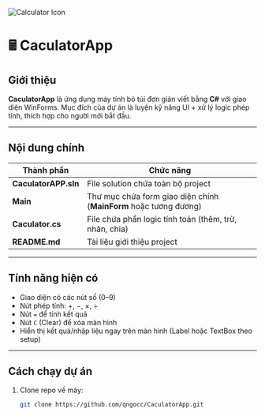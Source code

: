 ![Calculator Icon](assets/calculator_icon.png)
# 🖩 CaculatorApp

## Giới thiệu
**CaculatorApp** là ứng dụng máy tính bỏ túi đơn giản viết bằng **C#** với giao diện WinForms. Mục đích của dự án là luyện kỹ năng UI + xử lý logic phép tính, thích hợp cho người mới bắt đầu.

---

## Nội dung chính

| Thành phần | Chức năng |
|---|---|
| **CaculatorAPP.sln** | File solution chứa toàn bộ project |
| **Main** | Thư mục chứa form giao diện chính (**MainForm** hoặc tương đương) |
| **Caculator.cs** | File chứa phần logic tính toán (thêm, trừ, nhân, chia) |
| **README.md** | Tài liệu giới thiệu project |

---

## Tính năng hiện có

- Giao diện có các nút số (0–9)
- Nút phép tính: +, −, ×, ÷
- Nút `=` để tính kết quả
- Nút `C` (Clear) để xóa màn hình
- Hiển thị kết quả/nhập liệu ngay trên màn hình (Label hoặc TextBox theo setup)

---

## Cách chạy dự án

1. Clone repo về máy:
   ```bash
   git clone https://github.com/qngocc/CaculatorApp.git


